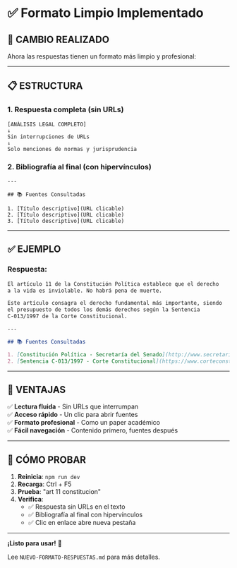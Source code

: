 # ✅ Formato Limpio Implementado

## 🎯 **CAMBIO REALIZADO**

Ahora las respuestas tienen un formato más limpio y profesional:

---

## 📋 **ESTRUCTURA**

### **1. Respuesta completa (sin URLs)**
```
[ANÁLISIS LEGAL COMPLETO]
↓
Sin interrupciones de URLs
↓
Solo menciones de normas y jurisprudencia
```

### **2. Bibliografía al final (con hipervínculos)**
```
---

## 📚 Fuentes Consultadas

1. [Título descriptivo](URL clicable)
2. [Título descriptivo](URL clicable)
3. [Título descriptivo](URL clicable)
```

---

## ✅ **EJEMPLO**

### **Respuesta:**
```markdown
El artículo 11 de la Constitución Política establece que el derecho 
a la vida es inviolable. No habrá pena de muerte.

Este artículo consagra el derecho fundamental más importante, siendo
el presupuesto de todos los demás derechos según la Sentencia 
C-013/1997 de la Corte Constitucional.

---

## 📚 Fuentes Consultadas

1. [Constitución Política - Secretaría del Senado](http://www.secretariasenado.gov.co/...)
2. [Sentencia C-013/1997 - Corte Constitucional](https://www.corteconstitucional.gov.co/...)
```

---

## 🎯 **VENTAJAS**

✅ **Lectura fluida** - Sin URLs que interrumpan  
✅ **Acceso rápido** - Un clic para abrir fuentes  
✅ **Formato profesional** - Como un paper académico  
✅ **Fácil navegación** - Contenido primero, fuentes después  

---

## 🚀 **CÓMO PROBAR**

1. **Reinicia**: `npm run dev`
2. **Recarga**: Ctrl + F5
3. **Prueba**: "art 11 constitucion"
4. **Verifica**:
   - ✅ Respuesta sin URLs en el texto
   - ✅ Bibliografía al final con hipervínculos
   - ✅ Clic en enlace abre nueva pestaña

---

**¡Listo para usar!** 🎉

Lee `NUEVO-FORMATO-RESPUESTAS.md` para más detalles.







